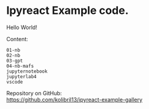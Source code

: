 # Ipyreact Example code.

Hello World! 


Content:

```{toctree}
01-nb
02-nb
03-gpt
04-nb-mafs
jupyternotebook
jupyterlab4
vscode
```

Repository on GitHub:  
<https://github.com/kolibril13/ipyreact-example-gallery>






